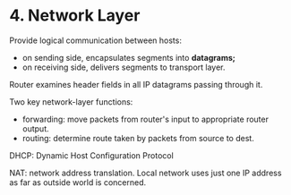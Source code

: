 # 4. Network Layer

Provide logical communication between hosts:

* on sending side, encapsulates segments into **datagrams;**
* on receiving side, delivers segments to transport layer.

Router examines header fields in all IP datagrams passing through it.

Two key network-layer functions:

* forwarding: move packets from router's input to appropriate router output.
* routing: determine route taken by packets from source to dest.

DHCP: Dynamic Host Configuration Protocol

NAT: network address translation. Local network uses just one IP address as far as outside world is concerned.

